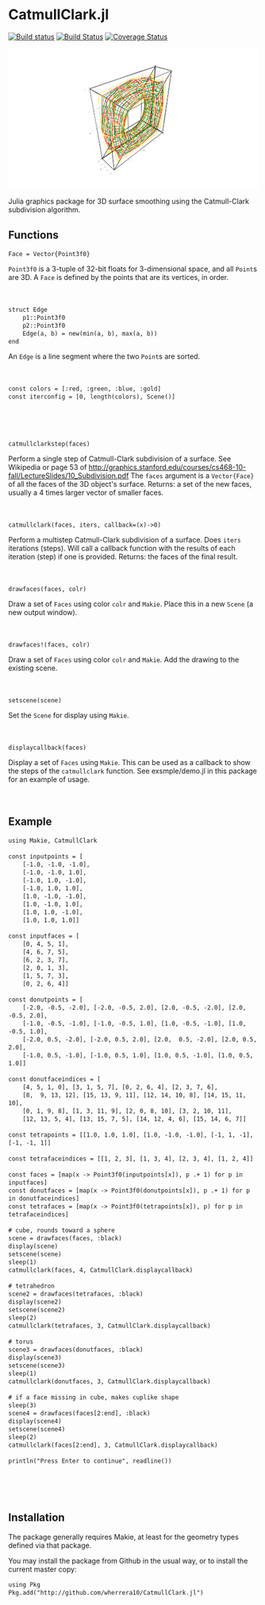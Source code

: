 # CatmullClark.jl

[![Build status](https://ci.appveyor.com/api/projects/status/cfw6pe03rfn9qsoo?svg=true)](https://ci.appveyor.com/project/wherrera10/CatmullClark.jl)
[![Build Status](https://travis-ci.com/wherrera10/CatmullClark.jl.svg?branch=master)](https://travis-ci.comg/wherrera10/CatmullClark.jl)
[![Coverage Status](https://coveralls.io/repos/github/wherrera10/CatmullClark.jl/badge.svg?service=github)](https://coveralls.io/github/wherrera10/CatmullClark.jl)

<img src="https://github.com/wherrera10/CatmullClark.jl/blob/master/docs/src/donut.png">

 Julia graphics package for 3D surface smoothing using the Catmull-Clark subdivision algorithm.

## Functions

    Face = Vector{Point3f0}

`Point3f0` is a 3-tuple of 32-bit floats for 3-dimensional space, and all `Point`s are 3D. 
A `Face` is defined by the points that are its vertices, in order.
<br /><br /><br />

    struct Edge
        p1::Point3f0
        p2::Point3f0
        Edge(a, b) = new(min(a, b), max(a, b))
    end

An `Edge` is a line segment where the two `Point`s are sorted.
<br /><br /><br />

    const colors = [:red, :green, :blue, :gold]
    const iterconfig = [0, length(colors), Scene()]

<br /><br /><br />


    catmullclarkstep(faces)

Perform a single step of Catmull-Clark subdivision of a surface. See Wikipedia or page 53
of http://graphics.stanford.edu/courses/cs468-10-fall/LectureSlides/10_Subdivision.pdf
The `faces` argument is a `Vector{Face}` of all the faces of the 3D object's surface.
Returns: a set of the new faces, usually a 4 times larger vector of smaller faces.
<br /><br /><br />

    catmullclark(faces, iters, callback=(x)->0)
Perform a multistep Catmull-Clark subdivision of a surface.
Does `iters` iterations (steps). Will call a callback function
with the results of each iteration (step) if one is provided.
Returns: the faces of the final result.
<br /><br /><br />

    drawfaces(faces, colr)
Draw a set of `Faces` using color `colr` and `Makie`.
Place this in a new `Scene` (a new output window).
<br /><br /><br />

    drawfaces!(faces, colr)
Draw a set of `Faces` using color `colr` and `Makie`.
Add the drawing to the existing scene.
<br /><br /><br />


    setscene(scene)

Set the `Scene` for display using `Makie`.
<br /><br /><br />


    displaycallback(faces)
Display a set of `Faces` using `Makie`. This can be used as a
callback to show the steps of the `catmullclark` function. See
exsmple/demo.jl in this package for an example of usage.
<br /><br /><br />

## Example

    using Makie, CatmullClark
    
    const inputpoints = [
        [-1.0, -1.0, -1.0],
        [-1.0, -1.0, 1.0],
        [-1.0, 1.0, -1.0],
        [-1.0, 1.0, 1.0],
        [1.0, -1.0, -1.0],
        [1.0, -1.0, 1.0],
        [1.0, 1.0, -1.0],
        [1.0, 1.0, 1.0]]
    
    const inputfaces = [
        [0, 4, 5, 1],
        [4, 6, 7, 5],
        [6, 2, 3, 7],
        [2, 0, 1, 3],
        [1, 5, 7, 3],
        [0, 2, 6, 4]]
    
    const donutpoints = [
        [-2.0, -0.5, -2.0], [-2.0, -0.5, 2.0], [2.0, -0.5, -2.0], [2.0, -0.5, 2.0],
        [-1.0, -0.5, -1.0], [-1.0, -0.5, 1.0], [1.0, -0.5, -1.0], [1.0, -0.5, 1.0],
        [-2.0, 0.5, -2.0], [-2.0, 0.5, 2.0], [2.0,  0.5, -2.0], [2.0, 0.5, 2.0],
        [-1.0, 0.5, -1.0], [-1.0, 0.5, 1.0], [1.0, 0.5, -1.0], [1.0, 0.5, 1.0]]
    
    const donutfaceindices = [
        [4, 5, 1, 0], [3, 1, 5, 7], [0, 2, 6, 4], [2, 3, 7, 6],
        [8,  9, 13, 12], [15, 13, 9, 11], [12, 14, 10, 8], [14, 15, 11, 10],
        [0, 1, 9, 8], [1, 3, 11, 9], [2, 0, 8, 10], [3, 2, 10, 11],
        [12, 13, 5, 4], [13, 15, 7, 5], [14, 12, 4, 6], [15, 14, 6, 7]]
    
    const tetrapoints = [[1.0, 1.0, 1.0], [1.0, -1.0, -1.0], [-1, 1, -1], [-1, -1, 1]]
    
    const tetrafaceindices = [[1, 2, 3], [1, 3, 4], [2, 3, 4], [1, 2, 4]]
    
    const faces = [map(x -> Point3f0(inputpoints[x]), p .+ 1) for p in inputfaces]
    const donutfaces = [map(x -> Point3f0(donutpoints[x]), p .+ 1) for p in donutfaceindices]
    const tetrafaces = [map(x -> Point3f0(tetrapoints[x]), p) for p in tetrafaceindices]
    
    # cube, rounds toward a sphere
    scene = drawfaces(faces, :black)
    display(scene)
    setscene(scene)
    sleep(1)
    catmullclark(faces, 4, CatmullClark.displaycallback)
    
    # tetrahedron
    scene2 = drawfaces(tetrafaces, :black)
    display(scene2)
    setscene(scene2)
    sleep(2)
    catmullclark(tetrafaces, 3, CatmullClark.displaycallback)
    
    # torus
    scene3 = drawfaces(donutfaces, :black)
    display(scene3)
    setscene(scene3)
    sleep(1)
    catmullclark(donutfaces, 3, CatmullClark.displaycallback)
    
    # if a face missing in cube, makes cuplike shape
    sleep(3)
    scene4 = drawfaces(faces[2:end], :black)
    display(scene4)
    setscene(scene4)
    sleep(2)
    catmullclark(faces[2:end], 3, CatmullClark.displaycallback)
    
    println("Press Enter to continue", readline())

<br /><br /><br />


## Installation

The package generally requires Makie, at least for the geometry types defined via that package.

You may install the package from Github in the usual way, or to install the current master copy:

    using Pkg
    Pkg.add("http://github.com/wherrera10/CatmullClark.jl")
    
